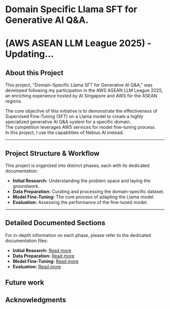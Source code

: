 # Domain Specific Llama SFT for Generative AI Q&A.
# (AWS ASEAN LLM League 2025) - Updating...

## About this Project
This project, "Domain-Specific Llama SFT for Generative AI Q&A," was developed following my participation in the AWS ASEAN LLM League 2025, an enriching experience hosted by AI Singapore and AWS for the ASEAN regions.

The core objective of this initiative is to demonstrate the effectiveness of Supervised Fine-Tuning (SFT) on a Llama model to create a highly specialized generative AI Q&A system for a specific domain.  
The competition leverages AWS services for model fine-tuning process.  
In this project, I use the capabilities of Nebius AI instead.

---

## Project Structure & Workflow
This project is organized into distinct phases, each with its dedicated documentation:

* **Initial Research:** Understanding the problem space and laying the groundwork.
* **Data Preparation:** Curating and processing the domain-specific dataset.
* **Model Fine-Tuning:** The core process of adapting the Llama model.
* **Evaluation:** Assessing the performance of the fine-tuned model.

---

## Detailed Documented Sections
For in-depth information on each phase, please refer to the dedicated documentation files:

* **Initial Research:** [Read more](./research/initial_research.md)
* **Data Preparation:** [Read more](./data_prep/data_preparation.md)
* **Model Fine-Tuning:** [Read more](./model_ft/model_fine_tuning.md)
* **Evaluation:** [Read more](./eval/evaluation.md)

## Future work

## Acknowledgments